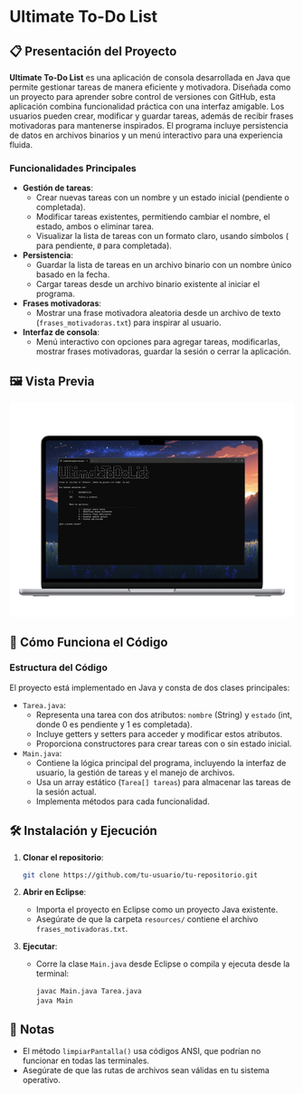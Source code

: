 # Ultimate To-Do List

## 📋 Presentación del Proyecto

**Ultimate To-Do List** es una aplicación de consola desarrollada en Java que permite gestionar tareas de manera eficiente y motivadora. Diseñada como un proyecto para aprender sobre control de versiones con GitHub, esta aplicación combina funcionalidad práctica con una interfaz amigable. Los usuarios pueden crear, modificar y guardar tareas, además de recibir frases motivadoras para mantenerse inspirados. El programa incluye persistencia de datos en archivos binarios y un menú interactivo para una experiencia fluida.

### Funcionalidades Principales

- **Gestión de tareas**:
  - Crear nuevas tareas con un nombre y un estado inicial (pendiente o completada).
  - Modificar tareas existentes, permitiendo cambiar el nombre, el estado, ambos o eliminar tarea.
  - Visualizar la lista de tareas con un formato claro, usando símbolos (` `para pendiente, `Ø` para completada).
- **Persistencia**:
  - Guardar la lista de tareas en un archivo binario con un nombre único basado en la fecha.
  - Cargar tareas desde un archivo binario existente al iniciar el programa.
- **Frases motivadoras**:
  - Mostrar una frase motivadora aleatoria desde un archivo de texto (`frases_motivadoras.txt`) para inspirar al usuario.
- **Interfaz de consola**:
  - Menú interactivo con opciones para agregar tareas, modificarlas, mostrar frases motivadoras, guardar la sesión o cerrar la aplicación.

## 🖼️ Vista Previa

![Captura de Ultimate To-Do List](img/preview.png)

## 🚀 Cómo Funciona el Código

### Estructura del Código

El proyecto está implementado en Java y consta de dos clases principales:

- `Tarea.java`:
  - Representa una tarea con dos atributos: `nombre` (String) y `estado` (int, donde 0 es pendiente y 1 es completada).
  - Incluye getters y setters para acceder y modificar estos atributos.
  - Proporciona constructores para crear tareas con o sin estado inicial.
- `Main.java`:
  - Contiene la lógica principal del programa, incluyendo la interfaz de usuario, la gestión de tareas y el manejo de archivos.
  - Usa un array estático (`Tarea[] tareas`) para almacenar las tareas de la sesión actual.
  - Implementa métodos para cada funcionalidad.

## 🛠️ Instalación y Ejecución

1. **Clonar el repositorio**:

   ```bash
   git clone https://github.com/tu-usuario/tu-repositorio.git
   ```

2. **Abrir en Eclipse**:

   - Importa el proyecto en Eclipse como un proyecto Java existente.
   - Asegúrate de que la carpeta `resources/` contiene el archivo `frases_motivadoras.txt`.

3. **Ejecutar**:

   - Corre la clase `Main.java` desde Eclipse o compila y ejecuta desde la terminal:

     ```bash
     javac Main.java Tarea.java
     java Main
     ```

## 📝 Notas

- El método `limpiarPantalla()` usa códigos ANSI, que podrían no funcionar en todas las terminales.
- Asegúrate de que las rutas de archivos sean válidas en tu sistema operativo.